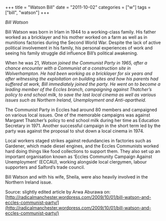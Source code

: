 +++
title = "Watson Bill"
date = "2011-10-02"
categories = ["w"]
tags = ["bill", "watson"]
+++

_Bill Watson_

Bill Watson was born in Irlam in 1944 to a working-class family. His father worked as a bricklayer and his mother worked on a farm as well as in munitions factories during the Second World War. Despite the lack of active political involvement in his family, his personal experiences of work and seeing his family struggle did influence Bill’s political awakening.

When he was 21, _Watson joined the Communist Party in 1965, after a chance encounter with a Communist at a construction site in Wolverhampton. He had been working as a bricklayer for six years and after witnessing the exploitation on building sites and how his parents had suffered at work, Bill immediately joined the party. He went on to become a leading member of the Eccles branch, campaigning against Thatcher’s policy to end school milk, to save the last local cinema as well as various issues such as Northern Ireland, Unemployment and Anti-apartheid._

The Communist Party in Eccles had around 80 members and campaigned on various local issues. One of the memorable campaigns was against Margaret Thatcher’s policy to end school milk during her time as Education Secretary in 1971. Another successful campaign in the short term led by the party was against the proposal to shut down a local cinema in 1974.

Local workers staged strikes against redundancies in factories such as Gardener, which made diesel engines, and the Eccles Communists worked hard doing things like food collections to support them. They also set up an important organisation known as ‘Eccles Community Campaign Against Unemployment’ (ECCAU), working alongside local clergymen, labour supporters and Salford’s trade council.

Bill Watson and with his wife, Sheila, were also heavily involved in the Northern Ireland issue.

Source: slightly edited article by Arwa Aburawa on: [http://radicalmanchester.wordpress.com/2009/10/01/bill-watson-and-eccles-communist-party/](http://radicalmanchester.wordpress.com/2009/10/01/bill-watson-and-eccles-communist-party/)
